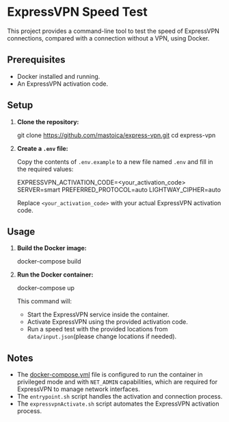 # ExpressVPN Speed Test

This project provides a command-line tool to test the speed of ExpressVPN connections, compared with a connection without a VPN, using Docker.

## Prerequisites

- Docker installed and running.
- An ExpressVPN activation code.

## Setup

1.  **Clone the repository:**

    git clone https://github.com/mastoica/express-vpn.git
    cd express-vpn

2.  **Create a `.env` file:**

    Copy the contents of `.env.example` to a new file named `.env` and fill in the required values:

    EXPRESSVPN_ACTIVATION_CODE=<your_activation_code>
    SERVER=smart
    PREFERRED_PROTOCOL=auto
    LIGHTWAY_CIPHER=auto

    Replace `<your_activation_code>` with your actual ExpressVPN activation code.

## Usage

1.  **Build the Docker image:**

    docker-compose build

2.  **Run the Docker container:**

    docker-compose up

    This command will:

    - Start the ExpressVPN service inside the container.
    - Activate ExpressVPN using the provided activation code.
    - Run a speed test with the provided locations from `data/input.json`(please change locations if needed).

## Notes

- The [docker-compose.yml](cci:7://file:///Users/mastoica/Sites/express-vpn/docker-compose.yml:0:0-0:0) file is configured to run the container in privileged mode and with `NET_ADMIN` capabilities, which are required for ExpressVPN to manage network interfaces.
- The `entrypoint.sh` script handles the activation and connection process.
- The `expressvpnActivate.sh` script automates the ExpressVPN activation process.
